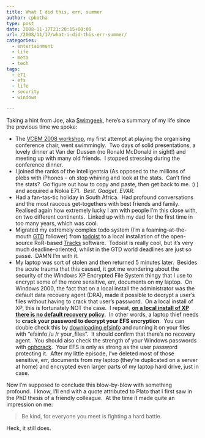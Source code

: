 ```yaml
---
title: What I did this, err, summer
author: cpbotha
type: post
date: 2008-11-17T21:20:15+00:00
url: /2008/11/17/what-i-did-this-err-summer/
categories:
  - entertainment
  - life
  - meta
  - tech
tags:
  - e71
  - efs
  - life
  - security
  - windows

---
```

Taking a hint from Joe, aka [Swimgeek][1], here&#8217;s a summary of my life since the previous time we spoke:

  * The [VCBM 2008 workshop][2], my first attempt at playing the organising conference chair, went swimmingly.  Two days of solid presentations, a lovely dinner at Van der Dussen (no Ronald McDonald in sight!) and meeting up with many old friends.  I stopped stressing during the conference dinner.
  * I joined the ranks of the intelligentsia (As opposed to the millions of plebs with iPhones &#8211; oh stop whining and look at the stats.  Can&#8217;t find the stats?  Go figure out how to copy and paste, then get back to me. :) ) and acquired a Nokia E71.  _Best. Gadget. EVAR._ 
  * Had a fan-tas-tic holiday in South Africa.  Had profound conversations and the most raucous get-togethers with best friends and family.  Realised again how extremely lucky I am with people I&#8217;m this close with, on two different continents.  Linked up with my dad for the first time in too many years, which was cool.
  * Migrated my extremely complex todo system (I&#8217;m a foaming-at-the-mouth [GTD][3] follower) from [todoist][4] to a local installation of the open-source RoR-based [Tracks][5] software.  Todoist is really cool, but it&#8217;s very much deadline-oriented, whilst in the GTD world deadlines are just so passé.  DAMN I&#8217;m with it.
  * My laptop was sort of stolen and then returned 5 minutes later.  Besides the acute trauma that this caused, it got me wondering about the security of the Windows XP Encrypted File System thingy that I use to encrypt some of the more sensitive, err, documents on my laptop.  On Windows 2000, the fact that on a local install the administrator was the default data recovery agent (DRA), made it possible to decrypt a user&#8217;s files without having to crack that user&#8217;s password.  On a local install of XP, this is fortunately NOT the case.  I repeat, [**on a local install of XP there is no default recovery policy**][6].  In other words, a laptop thief needs to **crack your password to decrypt your EFS encryption**.  You can double check this by [downloading efsinfo][7] and running it on your files with &#8220;efsinfo /u /r your_files&#8221;.  It should confirm that there&#8217;s no recovery agent.  You should also check the strength of your Windows passwords with [ophcrack][8].  Your EFS is only as strong as the user password protecting it.  After my little episode, I&#8217;ve deleted most of those sensitive, err, documents from my laptop (they&#8217;re duplicated on a server at home) and encrypted even larger parts of my laptop hard drive, just in case.

Now I&#8217;m supposed to conclude this blow-by-blow with something profound.  I know, I&#8217;ll end with a quote attributed to Plato that I first saw in the PhD thesis of a friendly colleague.  At the time it made quite an impression on me:

> <span class="huge">Be kind, for everyone you meet is fighting a hard battle.</span>

Heck, it still does.

 [1]: http://www.swimgeek.com/blog/ "Link to Swimgeek's blog"
 [2]: http://vcbm.org/2008 "Link to VCBM 2008 website"
 [3]: http://en.wikipedia.org/wiki/Getting_Things_Done "Link to Wikipedia article on GTD"
 [4]: http://todoist.com/ "Link to Todoist"
 [5]: http://www.rousette.org.uk/projects/ "Link to Tracks website."
 [6]: http://support.microsoft.com/kb/887414 "Link to MS KB article concerning DRA on XP."
 [7]: http://www.microsoft.com/downloads/details.aspx?FamilyID=9c70306d-0ef3-4b0c-ab61-81da208f5c47&displaylang=en "Link to efsinfo"
 [8]: http://ophcrack.sourceforge.net/ "Link to ophcrack."